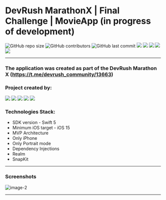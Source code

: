 # DevRush MarathonX | Final Challenge | MovieApp (in progress of development)

![GitHub repo size](https://img.shields.io/github/repo-size/michaelbolgar/BookStore)  ![GitHub contributors](https://img.shields.io/github/contributors/michaelbolgar/BookStore)   ![GitHub last commit](https://img.shields.io/github/last-commit/michaelbolgar/MovieApp) ![][ios] ![][swift] ![][uikit] ![][SnapKit] ![][Realm] 

---
### The application was created as part of the DevRush Marathon X (https://t.me/devrush_community/13663)
### Project created by:
<p align="left"> 
<a href="https://github.com/michaelbolgar">
<img src="https://img.shields.io/badge/michaelbolgar (TeamLead)-blue"/></a>
<a href="https://github.com/Kirilloao">
<img src="https://img.shields.io/badge/Kirilloao-red"/></a>
<a href="https://github.com/ShirobokovNikita">
<img src="https://img.shields.io/badge/ShirobokovNikita-green"/></a>
<a href="https://github.com/Privetyanikita">
<img src="https://img.shields.io/badge/Privetyanikita-cyan"/></a>
<a href="https://github.com/Zarkan1204">
<img src="https://img.shields.io/badge/Zarkan1204-yellow"/></a>

</p>

### Technologies Stack:
* SDK version - Swift 5
* Minimum iOS target - iOS 15
* MVP Architecture
* Only iPhone
* Only Portrait mode
* Dependency Injections
* Realm
* SnapKit

---
### Screenshots
![image-2](https://github.com/michaelbolgar/MovieApp/assets/119865051/4b409b08-092d-406a-b652-95efda774697)

---

[ios]: https://img.shields.io/badge/iOS-15.0-critical
[swift]: https://img.shields.io/badge/-Swift-9cf
[uikit]: https://img.shields.io/badge/-UIKit-blue
[SnapKit]: https://img.shields.io/badge/-SnapKit-green
[Realm]: https://img.shields.io/badge/-Realm-yellow
